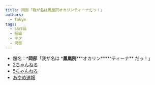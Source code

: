```yaml
---
title: 岡部「我が名は鳳凰院オカリンティーナだっ！」
authors:
  - Takym
tags:
  - SS作品
  - 短編
  - ネタ
  - 岡部
---
```

- 題名：**^岡部**「我が名は **^鳳凰院****^オカリン****^ティーナ** だっ！」
- [2ちゃんねる](http://viper.2ch.sc/test/read.cgi/news4vip/1599306416)
- [5ちゃんねる](http://hebi.5ch.net/test/read.cgi/news4vip/1599306416)
- [あやめ速報](https://ayamevip.com/archives/54999503.html)
